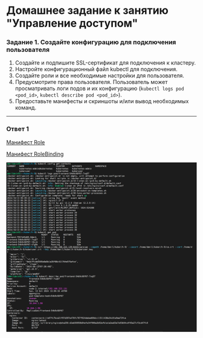 # Домашнее задание к занятию "Управление доступом"

### Задание 1. Создайте конфигурацию для подключения пользователя

1. Создайте и подпишите SSL-сертификат для подключения к кластеру.
2. Настройте конфигурационный файл kubectl для подключения.
3. Создайте роли и все необходимые настройки для пользователя.
4. Предусмотрите права пользователя. Пользователь может просматривать логи подов и их конфигурацию (`kubectl logs pod <pod_id>`, `kubectl describe pod <pod_id>`).
5. Предоставьте манифесты и скриншоты и/или вывод необходимых команд.
---

### Ответ 1 

[Манифест Role](https://github.com/loginochka/kuber/blob/main/h-9/24-pod-reader-role.yaml)

[Манифест RoleBinding](https://github.com/loginochka/kuber/blob/main/h-9/24-read-pods-binding.yaml)


![Результат](https://github.com/loginochka/kuber/blob/main/media/2_4_user_context.png)
